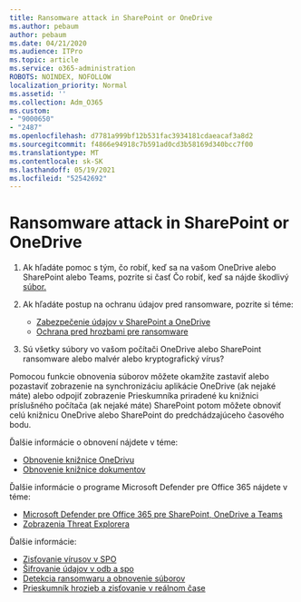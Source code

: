 ```yaml
---
title: Ransomware attack in SharePoint or OneDrive
ms.author: pebaum
author: pebaum
ms.date: 04/21/2020
ms.audience: ITPro
ms.topic: article
ms.service: o365-administration
ROBOTS: NOINDEX, NOFOLLOW
localization_priority: Normal
ms.assetid: ''
ms.collection: Adm_O365
ms.custom:
- "9000650"
- "2487"
ms.openlocfilehash: d7781a999bf12b531fac3934181cdaeacaf3a8d2
ms.sourcegitcommit: f4866e94918c7b591ad0cd3b58169d340bcc7f00
ms.translationtype: MT
ms.contentlocale: sk-SK
ms.lasthandoff: 05/19/2021
ms.locfileid: "52542692"
---
```

# <a name="ransomware-attack-in-sharepoint-or-onedrive"></a>Ransomware attack in SharePoint or OneDrive

1.  Ak hľadáte pomoc s tým, čo robiť, keď sa na vašom OneDrive alebo SharePoint alebo Teams, pozrite si časť Čo robiť, keď sa nájde škodlivý [súbor.](https://support.office.com/en-ie/article/what-to-do-when-a-malicious-file-is-found-in-sharepoint-online-onedrive-or-microsoft-teams-01e902ad-a903-4e0f-b093-1e1ac0c37ad2)
2. Ak hľadáte postup na ochranu údajov pred ransomware, pozrite si téme:
    - [Zabezpečenie údajov v SharePoint a OneDrive](/sharepoint/safeguarding-your-data) 
    - [Ochrana pred hrozbami pre ransomware](/windows/security/threat-protection/intelligence/ransomware-malware)    

3.  Sú všetky súbory vo vašom počítači OneDrive alebo SharePoint ransomware alebo malvér alebo kryptografický vírus? 

Pomocou funkcie obnovenia súborov môžete okamžite zastaviť alebo pozastaviť zobrazenie na synchronizáciu aplikácie OneDrive (ak nejaké máte) alebo odpojiť zobrazenie Prieskumníka priradené ku knižnici príslušného počítača (ak nejaké máte) SharePoint potom môžete obnoviť celú knižnicu OneDrive alebo SharePoint do predchádzajúceho časového bodu. 

Ďalšie informácie o obnovení nájdete v téme:

- [Obnovenie knižnice OneDrivu](https://support.office.com/article/restore-your-onedrive-fa231298-759d-41cf-bcd0-25ac53eb8a150)
- [Obnovenie knižnice dokumentov](https://support.office.com/article/restore-a-document-library-317791c3-8bd0-4dfd-8254-3ca90883d39a)

Ďalšie informácie o programe Microsoft Defender pre Office 365 nájdete v téme:
- [Microsoft Defender pre Office 365 pre SharePoint, OneDrive a Teams](/microsoft-365/security/office-365-security/atp-for-spo-odb-and-teams)
- [Zobrazenia Threat Explorera](/microsoft-365/security/office-365-security/threat-explorer-views)

Ďalšie informácie:

- [Zisťovanie vírusov v SPO](/microsoft-365/security/office-365-security/virus-detection-in-spo)</br>
- [Šifrovanie údajov v odb a spo](/microsoft-365/compliance/data-encryption-in-odb-and-spo)</br>
- [Detekcia ransomwaru a obnovenie súborov](https://support.office.com/article/Ransomware-detection-and-recovering-your-files-0d90ec50-6bfd-40f4-acc7-b8c12c73637f)</br>
- [Prieskumník hrozieb a zisťovanie v reálnom čase](/microsoft-365/security/office-365-security/threat-explorer-views)
